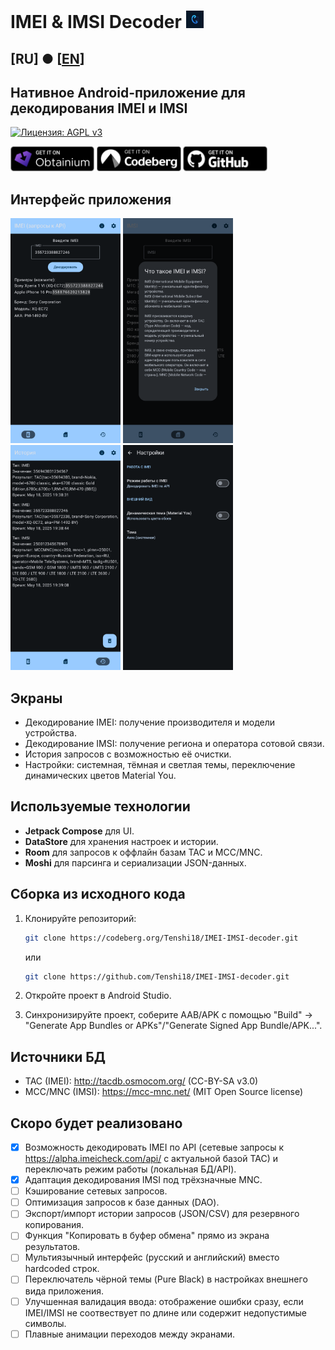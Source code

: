 # IMEI & IMSI Decoder <img src="./app/src/main/res/mipmap-hdpi/ic_launcher_foreground.webp" height="28">

## [RU] ● [[EN](./README-en.md)]

## Нативное Android-приложение для декодирования IMEI и IMSI

[![Лицензия: AGPL v3](https://img.shields.io/badge/Лицензия-AGPLv3-blue.svg)](https://www.gnu.org/licenses/agpl-3.0.html)

[<img src="./download-sources-images/obtainium.png" height="40">](https://apps.obtainium.imranr.dev/redirect?r=obtainium://app/%7B%22id%22%3A%22com.tenshi18.imeiimsidecoder%22%2C%22url%22%3A%22https%3A%2F%2Fcodeberg.org%2FTenshi18%2FIMEI-IMSI-decoder%22%2C%22author%22%3A%22Tenshi18%22%2C%22name%22%3A%22IMEI%20%26%20IMSI%20decoder%22%2C%22preferredApkIndex%22%3A0%2C%22additionalSettings%22%3A%22%7B%5C%22includePrereleases%5C%22%3Afalse%2C%5C%22fallbackToOlderReleases%5C%22%3Atrue%2C%5C%22filterReleaseTitlesByRegEx%5C%22%3A%5C%22%5C%22%2C%5C%22filterReleaseNotesByRegEx%5C%22%3A%5C%22%5C%22%2C%5C%22verifyLatestTag%5C%22%3Afalse%2C%5C%22sortMethodChoice%5C%22%3A%5C%22date%5C%22%2C%5C%22useLatestAssetDateAsReleaseDate%5C%22%3Afalse%2C%5C%22releaseTitleAsVersion%5C%22%3Afalse%2C%5C%22trackOnly%5C%22%3Afalse%2C%5C%22versionExtractionRegEx%5C%22%3A%5C%22%5C%22%2C%5C%22matchGroupToUse%5C%22%3A%5C%22%5C%22%2C%5C%22versionDetection%5C%22%3Atrue%2C%5C%22useVersionCodeAsOSVersion%5C%22%3Afalse%2C%5C%22apkFilterRegEx%5C%22%3A%5C%22%5C%22%2C%5C%22invertAPKFilter%5C%22%3Afalse%2C%5C%22autoApkFilterByArch%5C%22%3Atrue%2C%5C%22appName%5C%22%3A%5C%22%5C%22%2C%5C%22appAuthor%5C%22%3A%5C%22%5C%22%2C%5C%22shizukuPretendToBeGooglePlay%5C%22%3Afalse%2C%5C%22allowInsecure%5C%22%3Afalse%2C%5C%22exemptFromBackgroundUpdates%5C%22%3Afalse%2C%5C%22skipUpdateNotifications%5C%22%3Afalse%2C%5C%22about%5C%22%3A%5C%22%5C%22%2C%5C%22refreshBeforeDownload%5C%22%3Afalse%7D%22%2C%22overrideSource%22%3Anull%7D)
[<img src="./download-sources-images/codeberg.png" height="40">](https://codeberg.org/Tenshi18/IMEI-IMSI-decoder/releases/latest)
[<img src="./download-sources-images/github.png" height="40">](https://github.com/Tenshi18/IMEI-IMSI-decoder/releases)

## Интерфейс приложения
<p align="left">
   <img src="./app-screenshots/1.png" height="360">
   <img src="./app-screenshots/2.png" height="360">
   <img src="./app-screenshots/3.png" height="360">
   <img src="./app-screenshots/4.png" height="360">
</p>

## Экраны
- Декодирование IMEI: получение производителя и модели устройства.
- Декодирование IMSI: получение региона и оператора сотовой связи.
- История запросов с возможностью её очистки.
- Настройки: системная, тёмная и светлая темы, переключение динамических цветов Material You.

## Используемые технологии
- **Jetpack Compose** для UI.
- **DataStore** для хранения настроек и истории.
- **Room** для запросов к оффлайн базам TAC и MCC/MNC.
- **Moshi** для парсинга и сериализации JSON-данных.

## Сборка из исходного кода
1. Клонируйте репозиторий:
   ```bash
   git clone https://codeberg.org/Tenshi18/IMEI-IMSI-decoder.git
   ```
   или
   
   ```bash
   git clone https://github.com/Tenshi18/IMEI-IMSI-decoder.git
   ```
2. Откройте проект в Android Studio.
3. Синхронизируйте проект, соберите AAB/APK с помощью "Build" -> "Generate App Bundles or APKs"/"Generate Signed App Bundle/APK...".

## Источники БД
- TAC (IMEI): http://tacdb.osmocom.org/ (CC-BY-SA v3.0)
- MCC/MNC (IMSI): https://mcc-mnc.net/ (MIT Open Source license)

## Скоро будет реализовано
- [x] Возможность декодировать IMEI по API (сетевые запросы к https://alpha.imeicheck.com/api/ с актуальной базой TAC) и переключать режим работы (локальная БД/API).
- [x] Адаптация декодирования IMSI под трёхзначные MNC.
- [ ] Кэширование сетевых запросов.
- [ ] Оптимизация запросов к базе данных (DAO).
- [ ] Экспорт/импорт истории запросов (JSON/CSV) для резервного копирования.
- [ ] Функция "Копировать в буфер обмена" прямо из экрана результатов.
- [ ] Мультиязычный интерфейс (русский и английский) вместо hardcoded строк.
- [ ] Переключатель чёрной темы (Pure Black) в настройках внешнего вида приложения.
- [ ] Улучшенная валидация ввода: отображение ошибки сразу, если IMEI/IMSI не соотвествует по длине или содержит недопустимые символы.
- [ ] Плавные анимации переходов между экранами.
